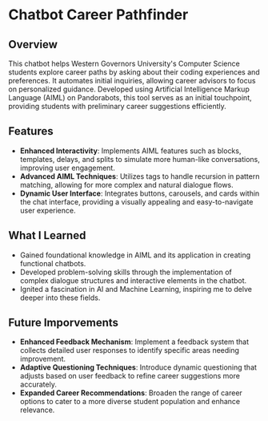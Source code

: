# Chatbot Career Pathfinder

## Overview
This chatbot helps Western Governors University's Computer Science students explore career paths by asking about their coding experiences and preferences. It automates initial inquiries, allowing career advisors to focus on personalized guidance. Developed using Artificial Intelligence Markup Language (AIML) on Pandorabots, this tool serves as an initial touchpoint, providing students with preliminary career suggestions efficiently.


## Features
- **Enhanced Interactivity**: Implements AIML features such as blocks, templates, delays, and splits to simulate more human-like conversations, improving user engagement.
- **Advanced AIML Techniques**: Utilizes <srai> tags to handle recursion in pattern matching, allowing for more complex and natural dialogue flows.
- **Dynamic User Interface**: Integrates buttons, carousels, and cards within the chat interface, providing a visually appealing and easy-to-navigate user experience.

## What I Learned
- Gained foundational knowledge in AIML and its application in creating functional chatbots.
- Developed problem-solving skills through the implementation of complex dialogue structures and interactive elements in the chatbot.
- Ignited a fascination in AI and Machine Learning, inspiring me to delve deeper into these fields.

## Future Imporvements
- **Enhanced Feedback Mechanism**: Implement a feedback system that collects detailed user responses to identify specific areas needing improvement.
- **Adaptive Questioning Techniques**: Introduce dynamic questioning that adjusts based on user feedback to refine career suggestions more accurately.
- **Expanded Career Recommendations**: Broaden the range of career options to cater to a more diverse student population and enhance relevance.